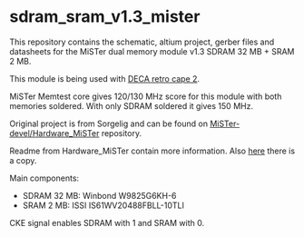 # sdram_sram_v1.3_mister

This repository contains the schematic, altium project, gerber files and datasheets for the MiSTer dual memory module v1.3 SDRAM 32 MB + SRAM 2 MB.

This module is being used with [DECA retro cape 2](https://github.com/somhi/DECA_retro_cape_2). 

MiSTer Memtest core gives 120/130 MHz score for this module with both memories soldered. With only SDRAM soldered it gives 150 MHz.

Original project is from Sorgelig and can be found on [MiSTer-devel/Hardware_MiSTer](https://github.com/MiSTer-devel/Hardware_MiSTer) repository.

Readme from Hardware_MiSTer contain more information. Also [here](README_sorgelig) there is a copy.

Main components:

* SDRAM 32 MB: Winbond  W9825G6KH-6
* SRAM 2 MB: ISSI IS61WV20488FBLL-10TLI

CKE signal enables SDRAM with 1 and SRAM with 0.